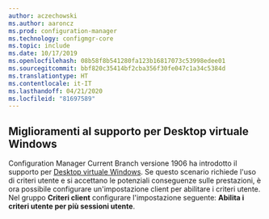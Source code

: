 ```yaml
---
author: aczechowski
ms.author: aaroncz
ms.prod: configuration-manager
ms.technology: configmgr-core
ms.topic: include
ms.date: 10/17/2019
ms.openlocfilehash: 08b58f8b541280fa123b16817073c53998edee01
ms.sourcegitcommit: bbf820c35414bf2cba356f30fe047c1a34c5384d
ms.translationtype: HT
ms.contentlocale: it-IT
ms.lasthandoff: 04/21/2020
ms.locfileid: "81697589"
---
```

## <a name="improvements-to-windows-virtual-desktop-support"></a><a name="bkmk_wvd"></a> Miglioramenti al supporto per Desktop virtuale Windows

<!--4737447-->

Configuration Manager Current Branch versione 1906 ha introdotto il supporto per [Desktop virtuale Windows](../../../../plan-design/configs/supported-operating-systems-for-clients-and-devices.md#windows-virtual-desktop). Se questo scenario richiede l'uso di criteri utente e si accettano le potenziali conseguenze sulle prestazioni, è ora possibile configurare un'impostazione client per abilitare i criteri utente. Nel gruppo **Criteri client** configurare l'impostazione seguente: **Abilita i criteri utente per più sessioni utente**.
